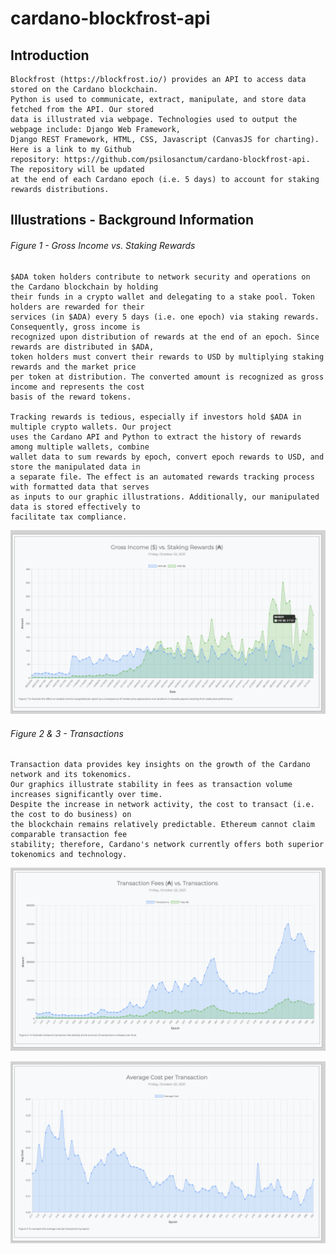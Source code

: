# cardano-blockfrost-api

## Introduction

    Blockfrost (https://blockfrost.io/) provides an API to access data stored on the Cardano blockchain. 
    Python is used to communicate, extract, manipulate, and store data fetched from the API. Our stored 
    data is illustrated via webpage. Technologies used to output the webpage include: Django Web Framework, 
    Django REST Framework, HTML, CSS, Javascript (CanvasJS for charting). Here is a link to my Github 
    repository: https://github.com/psilosanctum/cardano-blockfrost-api. The repository will be updated 
    at the end of each Cardano epoch (i.e. 5 days) to account for staking rewards distributions.

## Illustrations - Background Information

###### Figure 1 - Gross Income vs. Staking Rewards
    
    $ADA token holders contribute to network security and operations on the Cardano blockchain by holding 
    their funds in a crypto wallet and delegating to a stake pool. Token holders are rewarded for their 
    services (in $ADA) every 5 days (i.e. one epoch) via staking rewards. Consequently, gross income is 
    recognized upon distribution of rewards at the end of an epoch. Since rewards are distributed in $ADA, 
    token holders must convert their rewards to USD by multiplying staking rewards and the market price 
    per token at distribution. The converted amount is recognized as gross income and represents the cost 
    basis of the reward tokens.

    Tracking rewards is tedious, especially if investors hold $ADA in multiple crypto wallets. Our project 
    uses the Cardano API and Python to extract the history of rewards among multiple wallets, combine 
    wallet data to sum rewards by epoch, convert epoch rewards to USD, and store the manipulated data in 
    a separate file. The effect is an automated rewards tracking process with formatted data that serves 
    as inputs to our graphic illustrations. Additionally, our manipulated data is stored effectively to 
    facilitate tax compliance.
    
![Gross Income](https://github.com/psilosanctum/cardano-blockfrost-api/blob/main/graph_screenshots/gross_income_vs_staking.png)

###### Figure 2 & 3 - Transactions

    Transaction data provides key insights on the growth of the Cardano network and its tokenomics.
    Our graphics illustrate stability in fees as transaction volume increases significantly over time.
    Despite the increase in network activity, the cost to transact (i.e. the cost to do business) on 
    the blockchain remains relatively predictable. Ethereum cannot claim comparable transaction fee 
    stability; therefore, Cardano's network currently offers both superior tokenomics and technology.

![Fees vs. Transactions](https://github.com/psilosanctum/cardano-blockfrost-api/blob/main/graph_screenshots/fees_vs_transactions.png)

![Average Cost](https://github.com/psilosanctum/cardano-blockfrost-api/blob/main/graph_screenshots/avg_cost.png)

